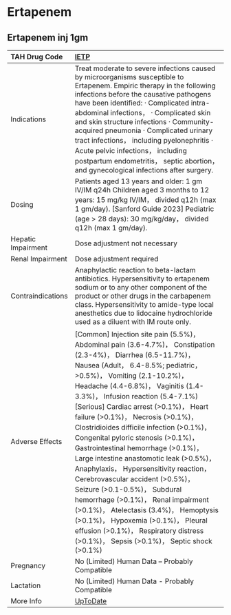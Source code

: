 # Ertapenem

## Ertapenem inj 1gm

| TAH Drug Code      | [IETP](https://www.tahsda.org.tw/drugs/hissearch.php?drug_code=IETP)                                                                                                                                                                                                                                                                                                                                                                                                                                                                                                                                                                                                                                                                                                                                                                         |
|:-------------------|:---------------------------------------------------------------------------------------------------------------------------------------------------------------------------------------------------------------------------------------------------------------------------------------------------------------------------------------------------------------------------------------------------------------------------------------------------------------------------------------------------------------------------------------------------------------------------------------------------------------------------------------------------------------------------------------------------------------------------------------------------------------------------------------------------------------------------------------------|
| Indications        | Treat moderate to severe infections caused by microorganisms susceptible to Ertapenem. Empiric therapy in the following infections before the causative pathogens have been identified: ‧ Complicated intra-abdominal infections， ‧ Complicated skin and skin structure infections ‧ Community-acquired pneumonia ‧ Complicated urinary tract infections， including pyelonephritis ‧ Acute pelvic infections， including postpartum endometritis， septic abortion， and gynecological infections after surgery.                                                                                                                                                                                                                                                                                                                           |
| Dosing             | Patients aged 13 years and older: 1 gm IV/IM q24h Children aged 3 months to 12 years: 15 mg/kg IV/IM， divided q12h (max 1 gm/day). [Sanford Guide 2023] Pediatric (age > 28 days): 30 mg/kg/day， divided q12h (max 1 gm/day).                                                                                                                                                                                                                                                                                                                                                                                                                                                                                                                                                                                                              |
| Hepatic Impairment | Dose adjustment not necessary                                                                                                                                                                                                                                                                                                                                                                                                                                                                                                                                                                                                                                                                                                                                                                                                                |
| Renal Impairment   | Dose adjustment required                                                                                                                                                                                                                                                                                                                                                                                                                                                                                                                                                                                                                                                                                                                                                                                                                     |
| Contraindications  | Anaphylactic reaction to beta-lactam antibiotics. Hypersensitivity to ertapenem sodium or to any other component of the product or other drugs in the carbapenem class. Hypersensitivity to amide-type local anesthetics due to lidocaine hydrochloride used as a diluent with IM route only.                                                                                                                                                                                                                                                                                                                                                                                                                                                                                                                                                |
| Adverse Effects    | [Common] Injection site pain (5.5%)， Abdominal pain (3.6-4.7%)， Constipation (2.3-4%)， Diarrhea (6.5-11.7%)， Nausea (Adult， 6.4-8.5%; pediatric， >0.5%)， Vomiting (2.1-10.2%)， Headache (4.4-6.8%)， Vaginitis (1.4-3.3%)， Infusion reaction (5.4-7.1%) [Serious] Cardiac arrest (>0.1%)， Heart failure (>0.1%)， Necrosis (>0.1%)， Clostridioides difficile infection (>0.1%)， Congenital pyloric stenosis (>0.1%)， Gastrointestinal hemorrhage (>0.1%)， Large intestine anastomotic leak (>0.5%)， Anaphylaxis， Hypersensitivity reaction， Cerebrovascular accident (>0.5%)， Seizure (>0.1-0.5%)， Subdural hemorrhage (>0.1%)， Renal impairment (>0.1%)， Atelectasis (3.4%)， Hemoptysis (>0.1%)， Hypoxemia (>0.1%)， Pleural effusion (>0.1%)， Respiratory distress (>0.1%)， Sepsis (>0.1%)， Septic shock (>0.1%) |
| Pregnancy          | No (Limited) Human Data – Probably Compatible                                                                                                                                                                                                                                                                                                                                                                                                                                                                                                                                                                                                                                                                                                                                                                                                |
| Lactation          | No (Limited) Human Data - Probably Compatible                                                                                                                                                                                                                                                                                                                                                                                                                                                                                                                                                                                                                                                                                                                                                                                                |
| More Info          | [UpToDate](https://www.uptodate.com/contents/ertapenem-drug-information)                                                                                                                                                                                                                                                                                                                                                                                                                                                                                                                                                                                                                                                                                                                                                                     |

